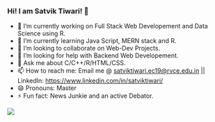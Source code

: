 ### Hi! I am Satvik Tiwari! 👋

- 🔭 I’m currently working on Full Stack Web Developement and Data Science using R.
- 🌱 I’m currently learning Java Script, MERN stack and R.
- 👯 I’m looking to collaborate on Web-Dev Projects.
- 🤔 I’m looking for help with Backend Web Developement.
- 💬 Ask me about C/C++/R/HTML/CSS.
- 📫 How to reach me: Email me @ satviktiwari.ec19@rvce.edu.in || LinkedIn: https://www.linkedin.com/in/satviktiwari/
- 😄 Pronouns: Master
- ⚡ Fun fact: News Junkie and an active Debator.


<img src="https://github-readme-stats.vercel.app/api?username=satviktiwari&&show_icons=true&title_color=ffffff&icon_color=bb2acf&text_color=daf7dc&bg_color=151515">
